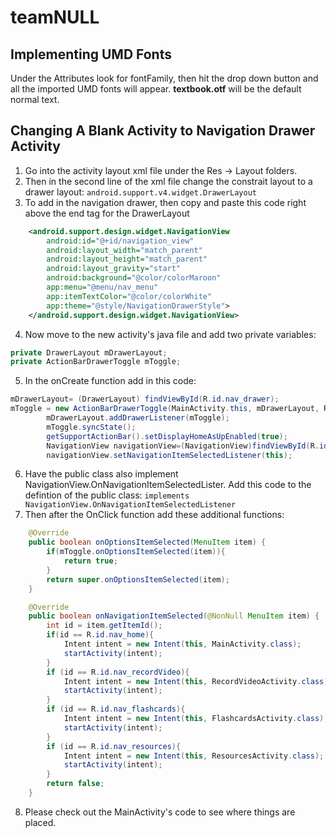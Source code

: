 # teamNULL

## Implementing UMD Fonts
Under the Attributes look for fontFamily, then hit the drop down button and all the imported UMD fonts will appear. __textbook.otf__ will be the default normal text. 

## Changing A Blank Activity to Navigation Drawer Activity
1. Go into the activity layout xml file under the Res -> Layout folders.
2. Then in the second line of the xml file change the constrait layout to a drawer layout: 
	`android.support.v4.widget.DrawerLayout`
3. To add in the navigation drawer, then copy and paste this code right above the end tag for the DrawerLayout
```xml
    <android.support.design.widget.NavigationView
        android:id="@+id/navigation_view"
        android:layout_width="match_parent"
        android:layout_height="match_parent"
        android:layout_gravity="start"
        android:background="@color/colorMaroon"
        app:menu="@menu/nav_menu"
        app:itemTextColor="@color/colorWhite"
        app:theme="@style/NavigationDrawerStyle">
    </android.support.design.widget.NavigationView>
```
4. Now move to the new activity's java file and add two private variables:
```java
private DrawerLayout mDrawerLayout;
private ActionBarDrawerToggle mToggle;
```
5. In the onCreate function add in this code:
```java
mDrawerLayout= (DrawerLayout) findViewById(R.id.nav_drawer);
mToggle = new ActionBarDrawerToggle(MainActivity.this, mDrawerLayout, R.string.open, R.string.close);
        mDrawerLayout.addDrawerListener(mToggle);
        mToggle.syncState();
        getSupportActionBar().setDisplayHomeAsUpEnabled(true);
        NavigationView navigationView=(NavigationView)findViewById(R.id.navigation_view);
        navigationView.setNavigationItemSelectedListener(this);
```
6. Have the public class also implement NavigationView.OnNavigationItemSelectedLister. Add this code to the defintion of the public class:
	`implements NavigationView.OnNavigationItemSelectedListener`
7. Then after the OnClick function add these additional functions:
```java
    @Override
    public boolean onOptionsItemSelected(MenuItem item) {
        if(mToggle.onOptionsItemSelected(item)){
            return true;
        }
        return super.onOptionsItemSelected(item);
    }

    @Override
    public boolean onNavigationItemSelected(@NonNull MenuItem item) {
        int id = item.getItemId();
        if(id == R.id.nav_home){
            Intent intent = new Intent(this, MainActivity.class);
            startActivity(intent);
        }
        if (id == R.id.nav_recordVideo){
            Intent intent = new Intent(this, RecordVideoActivity.class);
            startActivity(intent);
        }
        if (id == R.id.nav_flashcards){
            Intent intent = new Intent(this, FlashcardsActivity.class);
            startActivity(intent);
        }
        if (id == R.id.nav_resources){
            Intent intent = new Intent(this, ResourcesActivity.class);
            startActivity(intent);
        }
        return false;
    }
```
8. Please check out the MainActivity's code to see where things are placed.
